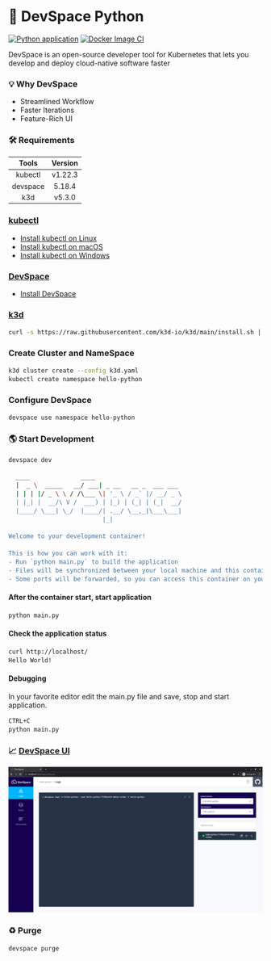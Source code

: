 # 🐍 DevSpace Python

[![Python application](https://github.com/diegoluisi/hello-python/actions/workflows/python-app.yml/badge.svg)](https://github.com/diegoluisi/hello-python/actions/workflows/python-app.yml)
[![Docker Image CI](https://github.com/diegoluisi/devspace-python/actions/workflows/docker-image.yml/badge.svg)](https://github.com/diegoluisi/devspace-python/actions/workflows/docker-image.yml)

DevSpace is an open-source developer tool for Kubernetes that lets you develop and deploy cloud-native software faster

### 💡 Why DevSpace
- Streamlined Workflow
- Faster Iterations
- Feature-Rich UI
### 🛠️ Requirements

|  Tools   | Version |
| :------: | :-----: |
| kubectl  | v1.22.3 |
| devspace | 5.18.4  |
|   k3d    | v5.3.0  |

### [kubectl](https://kubernetes.io/)

- [Install kubectl on Linux](https://kubernetes.io/docs/tasks/tools/install-kubectl-linux/)
- [Install kubectl on macOS](https://kubernetes.io/docs/tasks/tools/install-kubectl-macos)
- [Install kubectl on Windows](https://kubernetes.io/docs/tasks/tools/install-kubectl-windows)

### [DevSpace](https://devspace.sh/)

- [Install DevSpace](https://devspace.sh/cli/docs/getting-started/installation)

### [k3d](https://k3d.io/)

```bash
curl -s https://raw.githubusercontent.com/k3d-io/k3d/main/install.sh | bash
```

### Create Cluster and NameSpace

```bash
k3d cluster create --config k3d.yaml
kubectl create namespace hello-python
```

### Configure DevSpace

```bash
devspace use namespace hello-python
```

### 🌎 Start Development

```bash
devspace dev

  ____              ____
  |  _ \  _____   __/ ___| _ __   __ _  ___ ___
  | | | |/ _ \ \ / /\___ \| '_ \ / _` |/ __/ _ \
  | |_| |  __/\ V /  ___) | |_) | (_| | (_|  __/
  |____/ \___| \_/  |____/| .__/ \__,_|\___\___|
                          |_|

Welcome to your development container!

This is how you can work with it:
- Run `python main.py` to build the application
- Files will be synchronized between your local machine and this container
- Some ports will be forwarded, so you can access this container on your local machine via http://localhost

```

#### After the container start,  start application

```bash 
python main.py
```
#### Check the application status 

```bash
curl http://localhost/
Hello World!
```
#### Debugging 
In your favorite editor edit the main.py file and save, stop and start application.

```bash
CTRL+C
python main.py
``` 

### 📈 [DevSpace UI](http://localhost:8090)

![DevSpace UI](.images/devspace-ui.png)

### ♻️ Purge
```bash
devspace purge
```